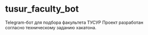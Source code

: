 # tusur_faculty_bot
Telegram-бот для подбора факультета ТУСУР  Проект разработан согласно техническому заданию хакатона.
